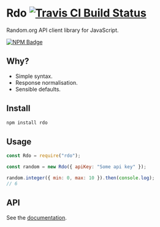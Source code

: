 # Rdo [![Travis CI Build Status](https://img.shields.io/travis/com/Richienb/rdo/master.svg?style=for-the-badge)](https://travis-ci.com/Richienb/rdo)

Random.org API client library for JavaScript.

[![NPM Badge](https://nodei.co/npm/rdo.png)](https://npmjs.com/package/rdo)

## Why?

- Simple syntax.
- Response normalisation.
- Sensible defaults.

## Install

```sh
npm install rdo
```

## Usage

```js
const Rdo = require("rdo");

const random = new Rdo({ apiKey: "Some api key" });

random.integer({ min: 0, max: 10 }).then(console.log);
// 6
```

## API

See the [documentation](https://richienb.github.io/rdo).
